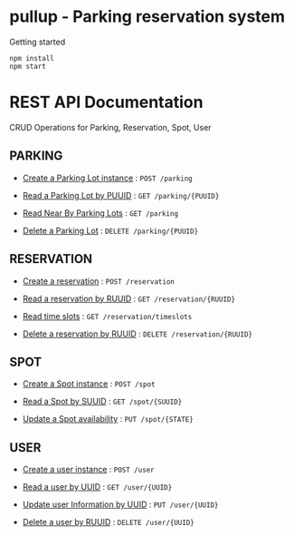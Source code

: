 # pullup - Parking reservation system

Getting started
```
npm install
npm start
```

# REST API Documentation
CRUD Operations for Parking, Reservation, Spot, User


## PARKING

* [Create a Parking Lot instance](apidocs/parkingPOST.md) : `POST /parking`

* [Read a Parking Lot by PUUID](apidocs/parkingGET.md) : `GET /parking/{PUUID}`

* [Read Near By Parking Lots](apidocs/parkingGET.md)  : `GET /parking`

* [Delete a Parking Lot](apidocs/parkingDELETE.md)  : `DELETE /parking/{PUUID}`


## RESERVATION

* [Create a reservation](apidocs/reservationPOST.md) : `POST /reservation`

* [Read a reservation by RUUID](apidocs/reservationGET.md) : `GET /reservation/{RUUID}`

* [Read time slots](apidocs/reservationTimeSlotsGET.md) : `GET /reservation/timeslots`

* [Delete a reservation by RUUID](apidocs/reservationDELETE.md) : `DELETE /reservation/{RUUID}`

## SPOT

* [Create a Spot instance](apidocs/spotPOST.md) : `POST /spot`

* [Read a Spot by SUUID](apidocs/spotGET.md) : `GET /spot/{SUUID}`

* [Update a Spot availability](apidocs/spotPUT.md) : `PUT /spot/{STATE}`

## USER

* [Create a user instance](apidocs/userPOST.md) : `POST /user`

* [Read a user by UUID](apidocs/userGET.md) : `GET /user/{UUID}`

* [Update user Information by UUID](apidocs/userPUT.md) : `PUT /user/{UUID}`

* [Delete a user by RUUID](apidocs/userDELETE.md) : `DELETE /user/{UUID}`